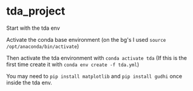 # tda_project

Start with the tda env

Activate the conda base environment (on the bg's I used `source /opt/anaconda/bin/activate`)

Then activate the tda environment with `conda activate tda` (If this is the first time create it with `conda env create -f tda.yml`)

You may need to `pip install matplotlib` and `pip install gudhi` once inside the tda env.